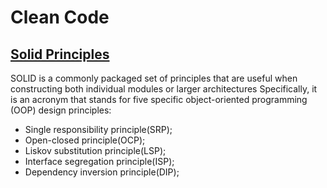 # Clean Code

## [Solid Principles](https://github.com/Andrey-Valciuc/clean_code/tree/main/clean_code/principles/SOLID)

SOLID is a commonly packaged set of principles that are useful when constructing both individual modules or larger architectures Specifically, it is an acronym that stands for five specific object-oriented programming (OOP) design principles:

- Single responsibility principle(SRP);
- Open-closed principle(OCP);
- Liskov substitution principle(LSP);
- Interface segregation principle(ISP);
- Dependency inversion principle(DIP);
